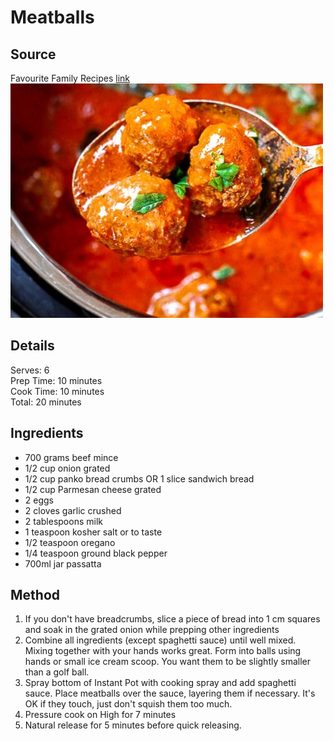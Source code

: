 # Meatballs

## Source
Favourite Family Recipes [link](https://www.favfamilyrecipes.com/instant-pot-meatballs/)\
![meatballs](./pictures/meatballs.jpeg)

## Details
Serves: 6\
Prep Time: 10 minutes\
Cook Time: 10 minutes\
Total: 20 minutes

## Ingredients
- 700 grams beef mince
- 1/2 cup onion grated
- 1/2 cup panko bread crumbs OR 1 slice sandwich bread
- 1/2 cup Parmesan cheese grated
- 2 eggs
- 2 cloves garlic crushed
- 2 tablespoons milk
- 1 teaspoon kosher salt or to taste
- 1/2 teaspoon oregano
- 1/4 teaspoon ground black pepper
- 700ml jar passatta 

## Method
1. If you don't have breadcrumbs, slice a piece of bread into 1 cm squares and soak in the grated onion while prepping other ingredients
2. Combine all ingredients (except spaghetti sauce) until well mixed. Mixing together with your hands works great.
Form into balls using hands or small ice cream scoop. You want them to be slightly smaller than a golf ball.
3. Spray bottom of Instant Pot with cooking spray and add spaghetti sauce.
Place meatballs over the sauce, layering them if necessary. It's OK if they touch, just don't squish them too much.
4. Pressure cook on High for 7 minutes 
5. Natural release for 5 minutes before quick releasing.

